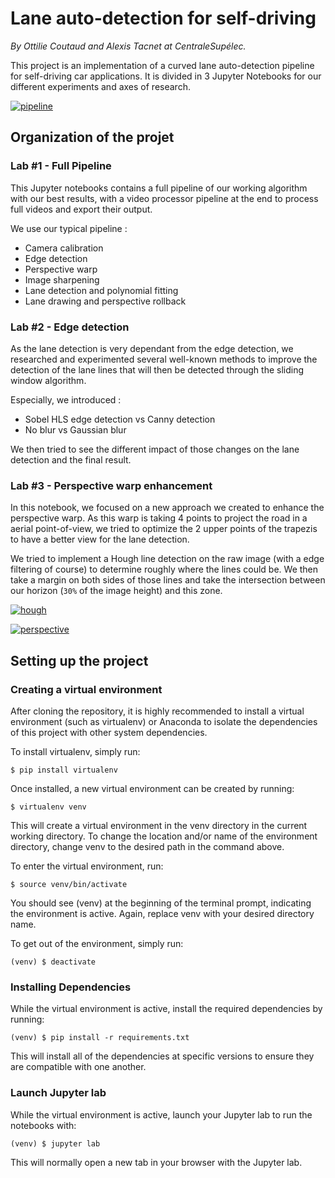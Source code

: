# Lane auto-detection for self-driving

*By Ottilie Coutaud and Alexis Tacnet at CentraleSupélec.*

This project is an implementation of a curved lane auto-detection pipeline for self-driving car applications. It is divided in 3 Jupyter Notebooks for our different experiments and axes of research.

[![pipeline](https://raw.githubusercontent.com/fuegoio/lane-detection/master/assets/pipeline.png)](https://raw.githubusercontent.com/fuegoio/lane-detection/master/assets/pipeline.png)

## Organization of the projet

### Lab #1 - Full Pipeline

This Jupyter notebooks contains a full pipeline of our working algorithm with our best results, with a video processor pipeline at the end to process full videos and export their output.

We use our typical pipeline :

* Camera calibration
* Edge detection
* Perspective warp
* Image sharpening
* Lane detection and polynomial fitting
* Lane drawing and perspective rollback

### Lab #2 - Edge detection

As the lane detection is very dependant from the edge detection, we researched and experimented several well-known methods to improve the detection of the lane lines that will then be detected through the sliding window algorithm.

Especially, we introduced :

* Sobel HLS edge detection vs Canny detection
* No blur vs Gaussian blur

We then tried to see the different impact of those changes on the lane detection and the final result.

### Lab #3 - Perspective warp enhancement

In this notebook, we focused on a new approach we created to enhance the perspective warp. As this warp is taking 4 points to project the road in a aerial point-of-view, we tried to optimize the 2 upper points of the trapezis to have a better view for the lane detection.

We tried to implement a Hough line detection on the raw image (with a edge filtering of course) to determine roughly where the lines could be. We then take a margin on both sides of those lines and take the intersection between our horizon (`30%` of the image height) and this zone.

[![hough](https://raw.githubusercontent.com/fuegoio/lane-detection/master/assets/hough.png)](https://raw.githubusercontent.com/fuegoio/lane-detection/master/assets/hough.png)

[![perspective](https://raw.githubusercontent.com/fuegoio/lane-detection/master/assets/perspective.png)](https://raw.githubusercontent.com/fuegoio/lane-detection/master/assets/perspective.png)
 
## Setting up the project

### Creating a virtual environment

After cloning the repository, it is highly recommended to install a virtual environment (such as virtualenv) or Anaconda to isolate the dependencies of this project with other system dependencies.

To install virtualenv, simply run:

```
$ pip install virtualenv
```

Once installed, a new virtual environment can be created by running:

```
$ virtualenv venv
```

This will create a virtual environment in the venv directory in the current working directory. To change the location and/or name of the environment directory, change venv to the desired path in the command above.

To enter the virtual environment, run:

```
$ source venv/bin/activate
```

You should see (venv) at the beginning of the terminal prompt, indicating the environment is active. Again, replace venv with your desired directory name.

To get out of the environment, simply run:

```
(venv) $ deactivate
```

### Installing Dependencies

While the virtual environment is active, install the required dependencies by running:

```
(venv) $ pip install -r requirements.txt
```

This will install all of the dependencies at specific versions to ensure they are compatible with one another.

### Launch Jupyter lab

While the virtual environment is active, launch your Jupyter lab to run the notebooks with:

```
(venv) $ jupyter lab
```

This will normally open a new tab in your browser with the Jupyter lab.